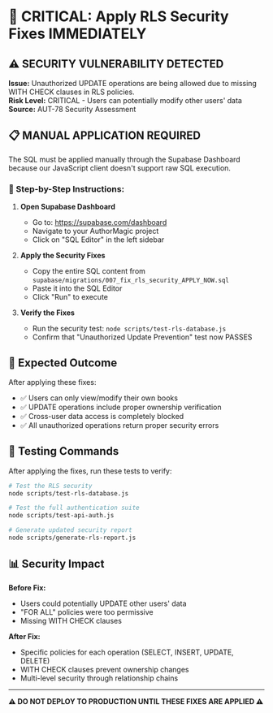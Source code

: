 # 🚨 CRITICAL: Apply RLS Security Fixes IMMEDIATELY

## ⚠️ SECURITY VULNERABILITY DETECTED

**Issue:** Unauthorized UPDATE operations are being allowed due to missing WITH CHECK clauses in RLS policies.  
**Risk Level:** CRITICAL - Users can potentially modify other users' data  
**Source:** AUT-78 Security Assessment

## 📋 MANUAL APPLICATION REQUIRED

The SQL must be applied manually through the Supabase Dashboard because our JavaScript client doesn't support raw SQL execution.

### 🔧 Step-by-Step Instructions:

1. **Open Supabase Dashboard**
   - Go to: https://supabase.com/dashboard
   - Navigate to your AuthorMagic project
   - Click on "SQL Editor" in the left sidebar

2. **Apply the Security Fixes**
   - Copy the entire SQL content from `supabase/migrations/007_fix_rls_security_APPLY_NOW.sql`
   - Paste it into the SQL Editor
   - Click "Run" to execute

3. **Verify the Fixes**
   - Run the security test: `node scripts/test-rls-database.js`
   - Confirm that "Unauthorized Update Prevention" test now PASSES

## 🎯 Expected Outcome

After applying these fixes:

- ✅ Users can only view/modify their own books
- ✅ UPDATE operations include proper ownership verification
- ✅ Cross-user data access is completely blocked
- ✅ All unauthorized operations return proper security errors

## 🧪 Testing Commands

After applying the fixes, run these tests to verify:

```bash
# Test the RLS security
node scripts/test-rls-database.js

# Test the full authentication suite
node scripts/test-api-auth.js

# Generate updated security report
node scripts/generate-rls-report.js
```

## 📊 Security Impact

**Before Fix:**

- Users could potentially UPDATE other users' data
- "FOR ALL" policies were too permissive
- Missing WITH CHECK clauses

**After Fix:**

- Specific policies for each operation (SELECT, INSERT, UPDATE, DELETE)
- WITH CHECK clauses prevent ownership changes
- Multi-level security through relationship chains

---

**⚠️ DO NOT DEPLOY TO PRODUCTION UNTIL THESE FIXES ARE APPLIED ⚠️**
